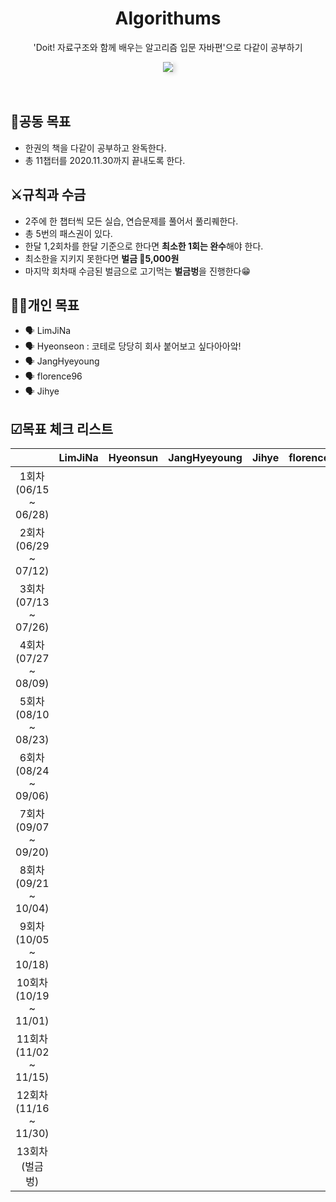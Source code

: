 <div align="center">
  <h1>Algorithums</h1>
  <p>'Doit! 자료구조와 함께 배우는 알고리즘 입문 자바편'으로 다같이 공부하기</p>
  <img src="https://user-images.githubusercontent.com/35926413/84681337-ed41d780-af6e-11ea-825e-56a28db8b2ab.jpg" style="box-shadow:4px 2px 7px rgba(0,0,0,0.14);">
</div>

<br>
<br>

## 🎯공동 목표
- 한권의 책을 다같이 공부하고 완독한다.
- 총 11챕터를 2020.11.30까지 끝내도록 한다.

## ⚔규칙과 수금
- 2주에 한 챕터씩 모든 실습, 연습문제를 풀어서 풀리퀘한다.
- 총 5번의 패스권이 있다.
- 한달 1,2회차를 한달 기준으로 한다면 **최소한 1회는 완수**해야 한다.
- 최소한을 지키지 못한다면 **벌금 💸5,000원**
- 마지막 회차때 수금된 벌금으로 고기먹는 **벌금벙**을 진행한다😁

## 🙋‍♀️개인 목표
- 🗣 LimJiNa 
- 🗣 Hyeonseon : 코테로 당당히 회사 붙어보고 싶다아아앜!
- 🗣 JangHyeyoung 
- 🗣 florence96 
- 🗣 Jihye 

## ☑목표 체크 리스트
|  | LimJiNa | Hyeonsun | JangHyeyoung | Jihye | florence96 |
|:--:|:--:|:--:|:--:|:--:|:--:|
|1회차(06/15 ~ 06/28)||||||
|2회차(06/29 ~ 07/12)||||||
|3회차(07/13 ~ 07/26)||||||
|4회차(07/27 ~ 08/09)||||||
|5회차(08/10 ~ 08/23)||||||
|6회차(08/24 ~ 09/06)||||||
|7회차(09/07 ~ 09/20)||||||
|8회차(09/21 ~ 10/04)||||||
|9회차(10/05 ~ 10/18)||||||
|10회차(10/19 ~ 11/01)||||||
|11회차(11/02 ~ 11/15)||||||
|12회차(11/16 ~ 11/30)||||||
|13회차(벌금벙)||||||

